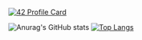 
[![42 Profile Card](https://1337-readme.vercel.app/api/profile?cursus=42cursus&dark=true&login=aaitbelh)](https://github.com/aaitbelh/1337-readme)


![Anurag's GitHub stats](https://github-readme-stats.vercel.app/api?username=aaitbelh&show_icons=true) 
[![Top Langs](https://github-readme-stats.vercel.app/api/top-langs/?username=aaitbelh&langs_count=8)](https://github.com/aaitbelh/github-readme-stats)


